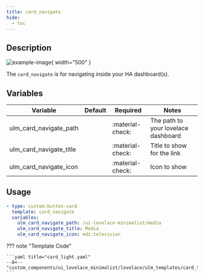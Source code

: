 ```yaml
---
title: card_navigate
hide:
  - toc
---
```

<!-- markdownlint-disable MD046 -->

## Description

![example-image](../../assets/img/ulm_cards/card_navigate.png){ width="500" }

The `card_navigate` is for navigating inside your HA dashboard(s).

## Variables

| Variable | Default | Required         | Notes             |
|----------|---------|------------------|-------------------|
| ulm_card_navigate_path     |         | :material-check: | The path to your lovelace dashboard |
| ulm_card_navigate_title |   | :material-check: | Title to show for the link |
| ulm_card_navigate_icon |   | :material-check: | Icon to show |

## Usage

```yaml
- type: custom:button-card
  template: card_navigate
  variables:
    ulm_card_navigate_path: /ui-lovelace-minimalist/media
    ulm_card_navigate_title: Media
    ulm_card_navigate_icon: mdi:television
```

??? note "Template Code"

    ```yaml title="card_light.yaml"
    --8<-- "custom_components/ui_lovelace_minimalist/lovelace/ulm_templates/card_templates/cards/card_navigate.yaml"
    ```
